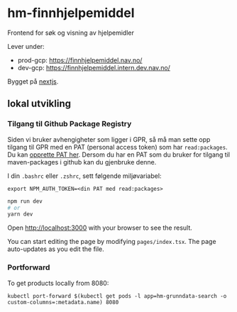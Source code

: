 # hm-finnhjelpemiddel

Frontend for søk og visning av hjelpemidler

Lever under:

-   prod-gcp: https://finnhjelpemiddel.nav.no/
-   dev-gcp: https://finnhjelpemiddel.intern.dev.nav.no/

Bygget på [nextjs](https://nextjs.org/).

## lokal utvikling

### Tilgang til Github Package Registry

Siden vi bruker avhengigheter som ligger i GPR,
så må man sette opp tilgang til GPR med en PAT (personal access token)
som har `read:packages`. Du kan [opprette PAT her](https://github.com/settings/tokens).
Dersom du har en PAT som du bruker for tilgang til maven-packages i github kan du gjenbruke denne.

I din `.bashrc` eller `.zshrc`, sett følgende miljøvariabel:

`export NPM_AUTH_TOKEN=<din PAT med read:packages>`


```bash
npm run dev
# or
yarn dev
```

Open [http://localhost:3000](http://localhost:3000) with your browser to see the result.

You can start editing the page by modifying `pages/index.tsx`. The page auto-updates as you edit the file.

### Portforward

To get products locally from 8080:

`kubectl port-forward $(kubectl get pods -l app=hm-grunndata-search -o custom-columns=:metadata.name) 8080`

